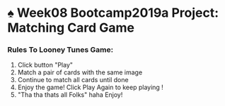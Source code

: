 # ♠️ Week08 Bootcamp2019a Project: Matching Card Game

### Rules To Looney Tunes Game:

1. Click button "Play"
2. Match a pair of cards with the same image
3. Continue to match all cards until done
4. Enjoy the game! Click Play Again to keep playing ! 
5. "Tha tha thats all Folks" haha Enjoy!
